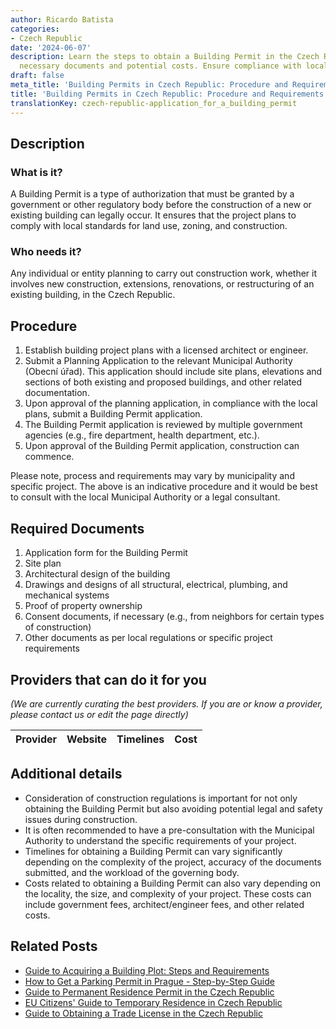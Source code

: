 ```yaml
---
author: Ricardo Batista
categories:
- Czech Republic
date: '2024-06-07'
description: Learn the steps to obtain a Building Permit in the Czech Republic, including
  necessary documents and potential costs. Ensure compliance with local regulations.
draft: false
meta_title: 'Building Permits in Czech Republic: Procedure and Requirements'
title: 'Building Permits in Czech Republic: Procedure and Requirements'
translationKey: czech-republic-application_for_a_building_permit
---
```


## Description
### What is it?
A Building Permit is a type of authorization that must be granted by a government or other regulatory body before the construction of a new or existing building can legally occur. It ensures that the project plans to comply with local standards for land use, zoning, and construction.

### Who needs it?
Any individual or entity planning to carry out construction work, whether it involves new construction, extensions, renovations, or restructuring of an existing building, in the Czech Republic.

## Procedure
1. Establish building project plans with a licensed architect or engineer.
2. Submit a Planning Application to the relevant Municipal Authority (Obecní úřad). This application should include site plans, elevations and sections of both existing and proposed buildings, and other related documentation.
3. Upon approval of the planning application, in compliance with the local plans, submit a Building Permit application.
4. The Building Permit application is reviewed by multiple government agencies (e.g., fire department, health department, etc.).
5. Upon approval of the Building Permit application, construction can commence. 

Please note, process and requirements may vary by municipality and specific project. The above is an indicative procedure and it would be best to consult with the local Municipal Authority or a legal consultant.

## Required Documents
1. Application form for the Building Permit
2. Site plan
3. Architectural design of the building
4. Drawings and designs of all structural, electrical, plumbing, and mechanical systems
5. Proof of property ownership
6. Consent documents, if necessary (e.g., from neighbors for certain types of construction)
7. Other documents as per local regulations or specific project requirements

## Providers that can do it for you

_(We are currently curating the best providers. If you are or know a provider, please contact us or edit the page directly)_

| Provider        |     Website     |     Timelines    |       Cost      |
| :-------------: | :-------------: |  :-------------: | :-------------: |

## Additional details
- Consideration of construction regulations is important for not only obtaining the Building Permit but also avoiding potential legal and safety issues during construction.
- It is often recommended to have a pre-consultation with the Municipal Authority to understand the specific requirements of your project.
- Timelines for obtaining a Building Permit can vary significantly depending on the complexity of the project, accuracy of the documents submitted, and the workload of the governing body.
- Costs related to obtaining a Building Permit can also vary depending on the locality, the size, and complexity of your project. These costs can include government fees, architect/engineer fees, and other related costs.


## Related Posts

- [Guide to Acquiring a Building Plot: Steps and Requirements](https://tramitit.com/guides/czech-republic/application_for_acquiring_a_building_plot/)
- [How to Get a Parking Permit in Prague - Step-by-Step Guide](https://tramitit.com/guides/czech-republic/application_for_issuing_a_parking_permit/)
- [Guide to Permanent Residence Permit in the Czech Republic](https://tramitit.com/guides/czech-republic/application_for_permanent_residence_permit/)
- [EU Citizens' Guide to Temporary Residence in Czech Republic](https://tramitit.com/guides/czech-republic/residence_registration_for_eu_citizens/)
- [Guide to Obtaining a Trade License in the Czech Republic](https://tramitit.com/guides/czech-republic/registration_of_a_trade_license/)